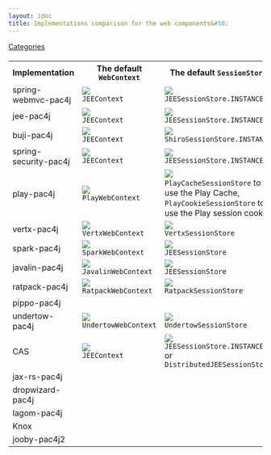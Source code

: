 ```yaml
---
layout: idoc
title: Implementations comparison for the web components&#58;
---
```


[<i class="fa fa-long-arrow-left fa-2x" aria-hidden="true"></i> Categories](./comparison.html)

<style>
    table {
        margin-top: 20px
    }
    table img {
        border: 0
    }
</style>

<table class="centered">
    <tr>
        <th>Implementation</th>
        <th>The default <code class="highlighter-rouge">WebContext</code></th>
        <th>The default <code class="highlighter-rouge">SessionStore</code></th>
        <th>The default <code class="highlighter-rouge">HttpActionAdapter</code></th>
    </tr>
    <tr>
        <td>spring-webmvc-pac4j</td>
        <td><img src="/img/green_check.png" /><br /><code class="highlighter-rouge">JEEContext</code></td>
        <td><img src="/img/green_check.png" /><br /><code class="highlighter-rouge">JEESessionStore.INSTANCE</code></td>
        <td><img src="/img/green_check.png" /><br /><code class="highlighter-rouge">JEEHttpActionAdapter.INSTANCE</code></td>
    </tr>
    <tr>
        <td>jee-pac4j</td>
        <td><img src="/img/green_check.png" /><br /><code class="highlighter-rouge">JEEContext</code></td>
        <td><img src="/img/green_check.png" /><br /><code class="highlighter-rouge">JEESessionStore.INSTANCE</code></td>
        <td><img src="/img/green_check.png" /><br /><code class="highlighter-rouge">JEEHttpActionAdapter.INSTANCE</code></td>
    </tr>
    <tr>
        <td>buji-pac4j</td>
        <td><img src="/img/green_check.png" /><br /><code class="highlighter-rouge">JEEContext</code></td>
        <td><img src="/img/green_check.png" /><br /><code class="highlighter-rouge">ShiroSessionStore.INSTANCE</code></td>
        <td><img src="/img/green_check.png" /><br /><code class="highlighter-rouge">JEEHttpActionAdapter.INSTANCE</code></td>
    </tr>
    <tr>
        <td>spring-security-pac4j</td>
        <td><img src="/img/green_check.png" /><br /><code class="highlighter-rouge">JEEContext</code></td>
        <td><img src="/img/green_check.png" /><br /><code class="highlighter-rouge">JEESessionStore.INSTANCE</code></td>
        <td><img src="/img/green_check.png" /><br /><code class="highlighter-rouge">JEEHttpActionAdapter.INSTANCE</code></td>
    </tr>
    <tr>
        <td>play-pac4j</td>
        <td><img src="/img/green_check.png" /><br /><code class="highlighter-rouge">PlayWebContext</code></td>
        <td><img src="/img/green_check.png" /><br /><code class="highlighter-rouge">PlayCacheSessionStore</code> to use the Play Cache, <code class="highlighter-rouge">PlayCookieSessionStore</code> to use the Play session cookie</td>
        <td><img src="/img/green_check.png" /><br /><code class="highlighter-rouge">PlayHttpActionAdapter.INSTANCE</code></td>
    </tr>
    <tr>
        <td>vertx-pac4j</td>
        <td><img src="/img/green_check.png" /><br /><code class="highlighter-rouge">VertxWebContext</code></td>
        <td><img src="/img/green_check.png" /><br /><code class="highlighter-rouge">VertxSessionStore</code></td>
        <td><img src="/img/green_check.png" /><br /><code class="highlighter-rouge">DefaultHttpActionAdapter</code></td>
    </tr>
    <tr>
        <td>spark-pac4j</td>
        <td><img src="/img/green_check.png" /><br /><code class="highlighter-rouge">SparkWebContext</code></td>
        <td><img src="/img/green_check.png" /><br /><code class="highlighter-rouge">JEESessionStore</code></td>
        <td><img src="/img/green_check.png" /><br /><code class="highlighter-rouge">SparkHttpActionAdapter</code></td>
    </tr>
    <tr>
        <td>javalin-pac4j</td>
        <td><img src="/img/green_check.png" /><br /><code class="highlighter-rouge">JavalinWebContext</code></td>
        <td><img src="/img/green_check.png" /><br /><code class="highlighter-rouge">JEESessionStore</code></td>
        <td><img src="/img/green_check.png" /><br /><code class="highlighter-rouge">JavalinHttpActionAdapter</code></td>
    </tr>
    <tr>
        <td>ratpack-pac4j</td>
        <td><img src="/img/green_check.png" /><br /><code class="highlighter-rouge">RatpackWebContext</code></td>
        <td><img src="/img/green_check.png" /><br /><code class="highlighter-rouge">RatpackSessionStore</code></td>
        <td><img src="/img/red_cross.png" /></td>
    </tr>
    <tr>
        <td>pippo-pac4j</td>
        <td></td>
        <td></td>
        <td></td>
    </tr>
    <tr>
        <td>undertow-pac4j</td>
        <td><img src="/img/green_check.png" /><br /><code class="highlighter-rouge">UndertowWebContext</code></td>
        <td><img src="/img/green_check.png" /><br /><code class="highlighter-rouge">UndertowSessionStore</code></td>
        <td><img src="/img/green_check.png" /><br /><code class="highlighter-rouge">UndertowNopHttpActionAdapter</code></td>
    </tr>
    <tr>
        <td>CAS</td>
        <td><img src="/img/green_check.png" /><br /><code class="highlighter-rouge">JEEContext</code></td>
        <td><img src="/img/green_check.png" /><br /><code class="highlighter-rouge">JEESessionStore.INSTANCE</code> or <code class="highlighter-rouge">DistributedJEESessionStore</code></td>
        <td><img src="/img/green_check.png" /><br /><code class="highlighter-rouge">JEEHttpActionAdapter.INSTANCE</code></td>
    </tr>
    <tr>
        <td>jax-rs-pac4j</td>
        <td></td>
        <td></td>
        <td></td>
    </tr>
    <tr>
        <td>dropwizard-pac4j</td>
        <td></td>
        <td></td>
        <td></td>
    </tr>
    <tr>
        <td>lagom-pac4j</td>
        <td></td>
        <td></td>
        <td></td>
    </tr>
    <tr>
        <td>Knox</td>
        <td></td>
        <td></td>
        <td></td>
    </tr>
    <tr>
        <td>jooby-pac4j2</td>
        <td></td>
        <td></td>
        <td></td>
    </tr>
</table>

